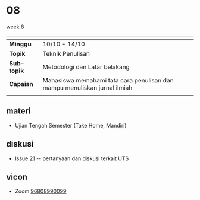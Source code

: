 # 08
week 8

<span> | <span>
:- | :-
**Minggu** | 10/10 - 14/10
**Topik** | Teknik Penulisan
**Sub-topik** | Metodologi dan Latar belakang
**Capaian** | Mahasiswa memahami tata cara penulisan dan mampu menuliskan jurnal ilmiah
||


## materi
+ Ujian Tengah Semester (Take Home, Mandiri)


## diskusi
+ Issue [21](https://github.com/dudung/nt6094-01-2022-1/issues/21) -- pertanyaan dan diskusi terkait UTS


## vicon
+ Zoom [96808990099](https://itb-ac-id.zoom.us/j/96808990099?pwd=aUdLdys0dG5EbGxKRmJtanlJM2pRdz09)
